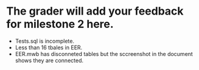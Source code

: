 # The grader will add your feedback for milestone 2 here.
* Tests.sql is incomplete.
* Less than 16 tbales in EER.
* EER.mwb has disconneted tables but the sccreenshot in the document shows they are connected. 
